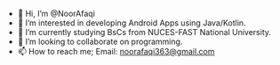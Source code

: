 - 👋 Hi, I’m @NoorAfaqi
- 👀 I’m interested in developing Android Apps using Java/Kotlin.
- 🌱 I’m currently studying BsCs from NUCES-FAST National University.
- 💞️ I’m looking to collaborate on programming.
- 📫 How to reach me;
Email: noorafaqi363@gmail.com

<!---
NoorAfaqi/NoorAfaqi is a ✨ special ✨ repository because its `README.md` (this file) appears on your GitHub profile.
You can click the Preview link to take a look at your changes.
--->
